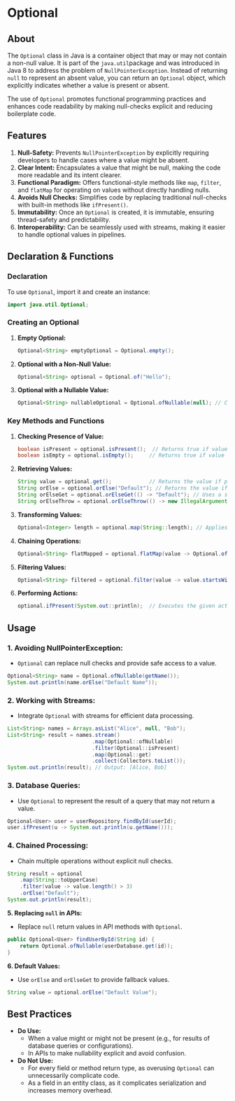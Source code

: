 # Optional

## **About**

The `Optional` class in Java is a container object that may or may not contain a non-null value. It is part of the `java.util`package and was introduced in Java 8 to address the problem of `NullPointerException`. Instead of returning `null` to represent an absent value, you can return an `Optional` object, which explicitly indicates whether a value is present or absent.

The use of `Optional` promotes functional programming practices and enhances code readability by making null-checks explicit and reducing boilerplate code.

## **Features**

1. **Null-Safety:** Prevents `NullPointerException` by explicitly requiring developers to handle cases where a value might be absent.
2. **Clear Intent:** Encapsulates a value that might be null, making the code more readable and its intent clearer.
3. **Functional Paradigm:** Offers functional-style methods like `map`, `filter`, and `flatMap` for operating on values without directly handling nulls.
4. **Avoids Null Checks:** Simplifies code by replacing traditional null-checks with built-in methods like `ifPresent()`.
5. **Immutability:** Once an `Optional` is created, it is immutable, ensuring thread-safety and predictability.
6. **Interoperability:** Can be seamlessly used with streams, making it easier to handle optional values in pipelines.

## **Declaration & Functions**

### **Declaration**

To use `Optional`, import it and create an instance:

```java
import java.util.Optional;
```

### **Creating an Optional**

1.  **Empty Optional:**

    ```java
    Optional<String> emptyOptional = Optional.empty();
    ```
2.  **Optional with a Non-Null Value:**

    ```java
    Optional<String> optional = Optional.of("Hello");
    ```
3.  **Optional with a Nullable Value:**

    ```java
    Optional<String> nullableOptional = Optional.ofNullable(null); // Can contain null
    ```

### **Key Methods and Functions**

1.  **Checking Presence of Value:**

    ```java
    boolean isPresent = optional.isPresent();  // Returns true if value is present
    boolean isEmpty = optional.isEmpty();     // Returns true if value is absent (Java 11+)
    ```
2.  **Retrieving Values:**

    ```java
    String value = optional.get();            // Returns the value if present; throws NoSuchElementException if absent
    String orElse = optional.orElse("Default"); // Returns the value if present; otherwise returns the default value
    String orElseGet = optional.orElseGet(() -> "Default"); // Uses a supplier for the default value
    String orElseThrow = optional.orElseThrow(() -> new IllegalArgumentException("Value not found")); // Throws an exception if absent
    ```
3.  **Transforming Values:**

    ```java
    Optional<Integer> length = optional.map(String::length); // Applies the mapping function if value is present
    ```
4.  **Chaining Operations:**

    ```java
    Optional<String> flatMapped = optional.flatMap(value -> Optional.of("Processed: " + value));
    ```
5.  **Filtering Values:**

    ```java
    Optional<String> filtered = optional.filter(value -> value.startsWith("H"));
    ```
6.  **Performing Actions:**

    ```java
    optional.ifPresent(System.out::println);  // Executes the given action if value is present
    ```

## **Usage**

### **1. Avoiding NullPointerException:**

* `Optional` can replace null checks and provide safe access to a value.

```java
Optional<String> name = Optional.ofNullable(getName());
System.out.println(name.orElse("Default Name"));
```

### **2. Working with Streams:**

* Integrate `Optional` with streams for efficient data processing.

```java
List<String> names = Arrays.asList("Alice", null, "Bob");
List<String> result = names.stream()
                           .map(Optional::ofNullable)
                           .filter(Optional::isPresent)
                           .map(Optional::get)
                           .collect(Collectors.toList());
System.out.println(result); // Output: [Alice, Bob]
```

### **3. Database Queries:**

* Use `Optional` to represent the result of a query that may not return a value.

```java
Optional<User> user = userRepository.findById(userId);
user.ifPresent(u -> System.out.println(u.getName()));
```

### **4. Chained Processing:**

* Chain multiple operations without explicit null checks.

```java
String result = optional
    .map(String::toUpperCase)
    .filter(value -> value.length() > 3)
    .orElse("Default");
System.out.println(result);
```

**5. Replacing `null` in APIs:**

* Replace `null` return values in API methods with `Optional`.

```java
public Optional<User> findUserById(String id) {
    return Optional.ofNullable(userDatabase.get(id));
}
```

**6. Default Values:**

* Use `orElse` and `orElseGet` to provide fallback values.

```java
String value = optional.orElse("Default Value");
```

## **Best Practices**

* **Do Use:**
  * When a value might or might not be present (e.g., for results of database queries or configurations).
  * In APIs to make nullability explicit and avoid confusion.
* **Do Not Use:**
  * For every field or method return type, as overusing `Optional` can unnecessarily complicate code.
  * As a field in an entity class, as it complicates serialization and increases memory overhead.




